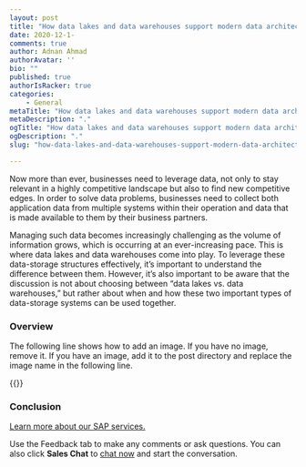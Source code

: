 ```yaml
---
layout: post
title: "How data lakes and data warehouses support modern data architectures"
date: 2020-12-1-
comments: true
author: Adnan Ahmad
authorAvatar: ''
bio: ""
published: true
authorIsRacker: true
categories:
    - General
metaTitle: "How data lakes and data warehouses support modern data architectures"
metaDescription: "."
ogTitle: "How data lakes and data warehouses support modern data architectures"
ogDescription: "."
slug: "how-data-lakes-and-data-warehouses-support-modern-data-architectures"

---
```


Now more than ever, businesses need to leverage data, not only to stay relevant
in a highly competitive landscape but also to find new competitive edges.
In order to solve data problems, businesses need to collect both application
data from multiple systems within their operation and data that is made available
to them by their business partners.

<!--more-->

Managing such data becomes increasingly challenging as the volume of information grows,
which is occurring at an ever-increasing pace. This is where data lakes and data warehouses
come into play. To leverage these data-storage structures effectively, it’s important to
understand the difference between them. However, it’s also important to be aware that the
discussion is not about choosing between “data lakes vs. data warehouses,” but rather
about when and how these two important types of data-storage systems can be used together.

### Overview

The following line shows how to add an image.  If you have no image, remove it.
If you have an image, add it to the post directory and replace the image name in the following line.

{{<img src="Picture1.png" title="" alt="">}}

### Conclusion

<a class="cta purple" id="cta" href="https://www.rackspace.com/sap">Learn more about our SAP services.</a>

Use the Feedback tab to make any comments or ask questions. You can also click
**Sales Chat** to [chat now](https://www.rackspace.com/) and start the conversation.
